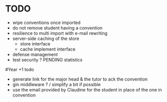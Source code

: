 # TODO
- wipe conventions once imported
- do not remove student having a convention	
- resilience to multi import with e-mail rewriting
- server-side caching of the store
	- store interface
	- cache implement interface
- defense management
- test security ?
PENDING statistics
	


#Year +1 todo
- generate link for the major head & the tutor to ack the convention
- gin middleware ?	/ simplify a bit if possible
- use the email provided by Claudine for the student in place of the one in convention

